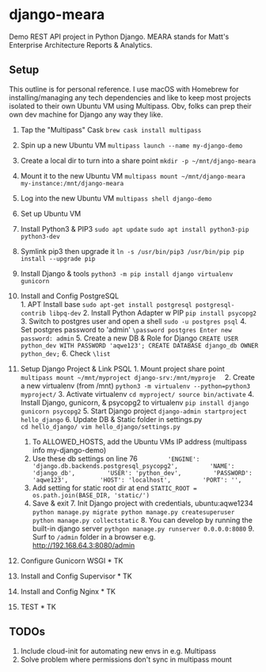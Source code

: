 # django-meara
Demo REST API project in Python Django. MEARA stands for Matt's Enterprise Architecture Reports &amp; Analytics.

## Setup
This outline is for personal reference. I use macOS with Homebrew for installing/managing any tech dependencies and like to keep most projects isolated to their own Ubuntu VM using Multipass. Obv, folks can prep their own dev machine for Django any way they like.

1. Tap the "Multipass" Cask
`brew cask install multipass`
2. Spin up a new Ubuntu VM
`multipass launch --name my-django-demo`
3. Create a local dir to turn into a share point
`mkdir -p ~/mnt/django-meara`
4. Mount it to the new Ubuntu VM
`multipass mount ~/mnt/django-meara my-instance:/mnt/django-meara`
5. Log into the new Ubuntu VM
`multipass shell django-demo`
6. Set up Ubuntu VM
  1. Install Python3 & PIP3
  `sudo apt update`
  `sudo apt install python3-pip python3-dev`
  2. Symlink pip3 then upgrade it
  `ln -s /usr/bin/pip3 /usr/bin/pip
  pip install --upgrade pip`
  3. Install Django & tools
  `python3 -m pip install django virtualenv gunicorn`
  4. Install and Config PostgreSQL  
    1. APT Install base
      `sudo apt-get install postgresql postgresql-contrib libpq-dev`
    2. Install Python Adapter w PIP
      `pip install psycopg2`
    3. Switch to postgres user and open a shell
      `sudo -u postgres psql`
    4. Set postgres password to 'admin'
      `\password postgres
      Enter new password:
      admin`
    5. Create a new DB & Role for Django
      `CREATE USER python_dev WITH PASSWORD 'aqwe123';
      CREATE DATABASE django_db OWNER python_dev;`
    6. Check
      `\list`
  5. Setup Django Project & Link PSQL
    1. Mount project share point
      `multipass mount ~/mnt/myproject django-srv:/mnt/myproje  `
    2. Create a new virtualenv (from /mnt)
      `python3 -m virtualenv --python=python3 myproject/`
    3. Activate virtualenv
      `cd myproject/
      source bin/activate`
    4. Install Django, gunicorn, & psycopg2 to virtualenv
      `pip install django gunicorn psycopg2`
    5. Start Django project
      `django-admin startproject hello_django`
    6. Update DB & Static folder in settings.py  
      `cd hello_django/
      vim hello_django/settings.py`
      1. To ALLOWED_HOSTS, add the Ubuntu VMs IP address (multipass info my-django-demo)
      2. Use these db settings on line 76
        `        'ENGINE': 'django.db.backends.postgresql_psycopg2',
                'NAME': 'django_db',
                'USER': 'python_dev',
                'PASSWORD': 'aqwe123',
                'HOST': 'localhost',
                'PORT': '',`
      3. Add setting for static root dir at end
        `STATIC_ROOT = os.path.join(BASE_DIR, 'static/')`
      4. Save & exit
    7. Init Django project with credentials, ubuntu:aqwe1234
      `python manage.py migrate
      python manage.py createsuperuser
      python manage.py collectstatic`
    8. You can develop by running the built-in django server
      `pythgon manage.py runserver 0.0.0.0:8080`
    9. Surf to `/admin` folder in a browser e.g. http://192.168.64.3:8080/admin

  6. Configure Gunicorn WSGI
    * TK
  7. Install and Config Supervisor
    * TK
  8. Install and Config Nginx
    * TK
  9. TEST
    * TK


## TODOs
1. Include cloud-init for automating new envs in e.g. Multipass
2. Solve problem where permissions don't sync in multipass mount
